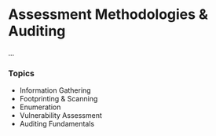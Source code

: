 # Assessment Methodologies & Auditing

...

### Topics

* Information Gathering
* Footprinting & Scanning
* Enumeration
* Vulnerability Assessment
* Auditing Fundamentals
